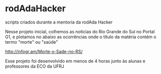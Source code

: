 rodAdaHacker
============

scripts criados durante a mentoria da rodAda Hacker

Nesse projeto inicial, colhemos as noticias do Rio Grande do Sul no Portal G1, e plotamos no abaixo as ocorrências onde o título da matéria contém o termo "morte" ou "saúde"

http://infogr.am/Morte-x-Sade-no-RS/

Esse projeto foi desenvolvido em menos de 4 horas junto às alunas e professores da ECO da UFRJ
